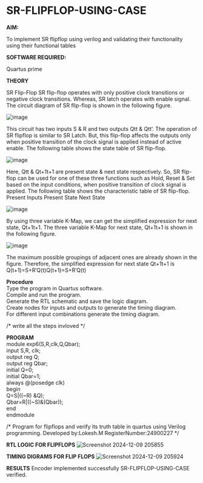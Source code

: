 # SR-FLIPFLOP-USING-CASE

**AIM:**

To implement  SR flipflop using verilog and validating their functionality using their functional tables

**SOFTWARE REQUIRED:**

Quartus prime

**THEORY**

SR Flip-Flop SR flip-flop operates with only positive clock transitions or negative clock transitions. Whereas, SR latch operates with enable signal. The circuit diagram of SR flip-flop is shown in the following figure.

![image](https://github.com/naavaneetha/SR-FLIPFLOP-USING-CASE/assets/154305477/0f710028-ad52-4d3e-9276-8714cf023a25)

 
This circuit has two inputs S & R and two outputs Qtt & Qtt’. The operation of SR flipflop is similar to SR Latch. But, this flip-flop affects the outputs only when positive transition of the clock signal is applied instead of active enable. The following table shows the state table of SR flip-flop.

![image](https://github.com/naavaneetha/SR-FLIPFLOP-USING-CASE/assets/154305477/dabfc4f4-87e3-4cbc-9472-f89ee1b5ed30)

 
Here, Qtt & Qt+1t+1 are present state & next state respectively. So, SR flip-flop can be used for one of these three functions such as Hold, Reset & Set based on the input conditions, when positive transition of clock signal is applied. The following table shows the characteristic table of SR flip-flop. Present Inputs Present State Next State

![image](https://github.com/naavaneetha/SR-FLIPFLOP-USING-CASE/assets/154305477/dd90d16c-aec5-4290-a586-e2346b1e9eb5)

 
By using three variable K-Map, we can get the simplified expression for next state, Qt+1t+1. The three variable K-Map for next state, Qt+1t+1 is shown in the following figure.

![image](https://github.com/naavaneetha/SR-FLIPFLOP-USING-CASE/assets/154305477/473efad6-d70b-4ca7-aeb7-898bbfca319f)

 
The maximum possible groupings of adjacent ones are already shown in the figure. Therefore, the simplified expression for next state Qt+1t+1 is Q(t+1)=S+R′Q(t)Q(t+1)=S+R′Q(t)

**Procedure**<br>
Type the program in Quartus software.<br>
Compile and run the program.<br>
Generate the RTL schematic and save the logic diagram.<br>
Create nodes for inputs and outputs to generate the timing diagram.<br>
For different input combinations generate the timing diagram.<br>

/* write all the steps invloved */

**PROGRAM**<br>
module exp6(S,R,clk,Q,Qbar); <br>
 input S,R, clk; <br>
 output reg Q; <br>
 output reg Qbar; <br>
 initial Q=0; <br>
 initial Qbar=1; <br>
 always @(posedge clk)<br>
 begin<br> 
 Q=S|((~R) &Q); <br>
 Qbar=R|((~S)&(Qbar)); <br>
 end <br>
 endmodule<br>


/* Program for flipflops and verify its truth table in quartus using Verilog programming. Developed by:Lokesh.M RegisterNumber:24900227
*/

**RTL LOGIC FOR FLIPFLOPS**
![Screenshot 2024-12-09 205855](https://github.com/user-attachments/assets/e2999572-1af6-4607-bb98-ccdb93a7c5c6)


**TIMING DIGRAMS FOR FLIP FLOPS**
![Screenshot 2024-12-09 205924](https://github.com/user-attachments/assets/b1f28841-829a-45ce-a807-651c0de70221)


**RESULTS**
 Encoder implemented successfully SR-FLIPFLOP-USING-CASE verified.
